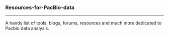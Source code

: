 ### Resources-for-PacBio-data

----

A handy list of tools, blogs, forums, resources and much more dedicated to Pacbio data analysis.
